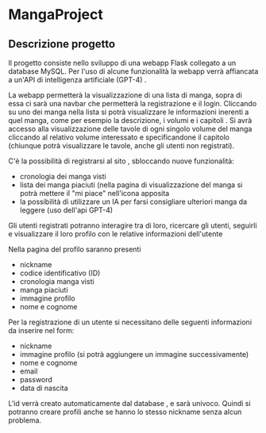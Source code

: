 # MangaProject

## Descrizione progetto

Il progetto consiste nello sviluppo di una webapp Flask collegato a un database MySQL. Per l'uso di alcune funzionalità la webapp verrà affiancata a un'API di intelligenza artificiale (GPT-4) .

La webapp permetterà la visualizzazione di una lista di manga, sopra di essa ci sarà una navbar che permetterà la registrazione e il login. Cliccando su uno dei manga nella lista si potrà visualizzare le informazioni inerenti a quel manga, come per esempio la descrizione, i volumi e i capitoli . Si avrà accesso alla visualizzazione delle tavole di ogni singolo volume del manga cliccando al relativo volume interessato e specificandone il capitolo (chiunque potrà visualizzare le tavole, anche gli utenti non registrati).

C'è la possibilità di registrarsi al sito , sbloccando nuove funzionalità:
- cronologia dei manga visti
- lista dei manga piaciuti (nella pagina di visualizzazione del manga si potrà mettere il "mi piace" nell'icona apposita
- la possibilità di utilizzare un IA per farsi consigliare ulteriori manga da leggere  (uso dell'api GPT-4) 

Gli utenti registrati potranno interagire tra di loro, ricercare gli utenti, seguirli e visualizzare il loro profilo con le relative informazioni dell'utente

Nella pagina del profilo saranno presenti 
- nickname
- codice identificativo (ID)
- cronologia manga visti
- manga piaciuti
- immagine profilo
- nome e cognome 

Per la registrazione di un utente si necessitano delle seguenti informazioni da inserire nel form:
- nickname
- immagine profilo (si potrà aggiungere un immagine successivamente)
- nome e cognome 
- email
- password
- data di nascita

L'id verrà creato automaticamente dal database , e sarà univoco. Quindi si potranno creare profili anche se hanno lo stesso nickname senza alcun problema. 

